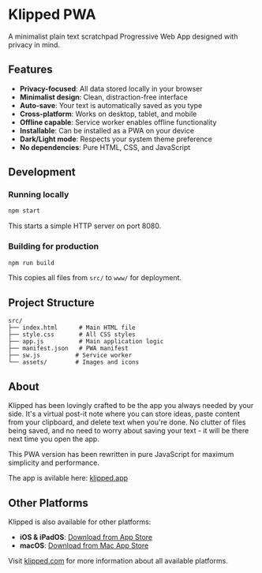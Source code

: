 # Klipped PWA

A minimalist plain text scratchpad Progressive Web App designed with privacy in mind.

## Features

- **Privacy-focused**: All data stored locally in your browser
- **Minimalist design**: Clean, distraction-free interface
- **Auto-save**: Your text is automatically saved as you type
- **Cross-platform**: Works on desktop, tablet, and mobile
- **Offline capable**: Service worker enables offline functionality
- **Installable**: Can be installed as a PWA on your device
- **Dark/Light mode**: Respects your system theme preference
- **No dependencies**: Pure HTML, CSS, and JavaScript

## Development

### Running locally
```bash
npm start
```
This starts a simple HTTP server on port 8080.

### Building for production
```bash
npm run build
```
This copies all files from `src/` to `www/` for deployment.

## Project Structure

```
src/
├── index.html      # Main HTML file
├── style.css       # All CSS styles
├── app.js          # Main application logic
├── manifest.json   # PWA manifest
├── sw.js          # Service worker
└── assets/        # Images and icons
```

## About

Klipped has been lovingly crafted to be the app you always needed by your side. It's a virtual post-it note where you can store ideas, paste content from your clipboard, and delete text when you're done. No clutter of files being saved, and no need to worry about saving your text - it will be there next time you open the app.

This PWA version has been rewritten in pure JavaScript for maximum simplicity and performance.

The app is avilable here: [klipped.app](https://klipped.app)

## Other Platforms

Klipped is also available for other platforms:

- **iOS & iPadOS**: [Download from App Store](https://klipped.com/iphone-and-ipad)
- **macOS**: [Download from Mac App Store](https://klipped.com/macos) 

Visit [klipped.com](https://klipped.com) for more information about all available platforms.
